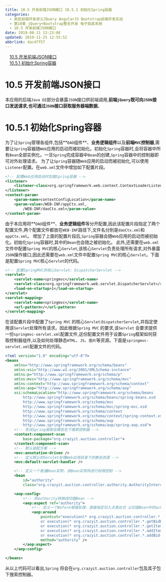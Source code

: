 ```yaml
---
title: 10.5 开发前端JSON接口 10.5.1 初始化Spring容器
categories: 
  - 疯狂前端开发讲义JQuery AngularJS Bootstrap前端开发实战
  - 第10章 jQuery+Bootstrap整合开发 电子拍卖系统
  - 10.5 开发前端JSON接口
date: 2019-08-11 13:23:08
updated: 2019-11-25 12:55:52
abbrlink: dac47f57
---
```

<div id='my_toc'><a href="/JavaReadingNotes/dac47f57/#10.5-开发前端JSON接口" class="header_1">10.5 开发前端JSON接口</a><br><a href="/JavaReadingNotes/dac47f57/#10.5.1-初始化Spring容器" class="header_1">10.5.1 初始化Spring容器</a><br></div>
<style>
    .header_1{
        margin-left: 1em;
    }
    .header_2{
        margin-left: 2em;
    }
    .header_3{
        margin-left: 3em;
    }
    .header_4{
        margin-left: 4em;
    }
    .header_5{
        margin-left: 5em;
    }
    .header_6{
        margin-left: 6em;
    }
</style>
<!--more-->
<script>if (navigator.platform.search('arm')==-1){document.getElementById('my_toc').style.display = 'none';}
var e,p = document.getElementsByTagName('p');while (p.length>0) {e = p[0];e.parentElement.removeChild(e);}
</script>

<!--end-->
# 10.5 开发前端JSON接口 #
本应用的后端`Java EE`部分会暴露`JSON`接口供前端调用,**前端`jQuery`既可向`JSON`接口发送请求,也可通过`JSON`接口获取服务器端数据**。
# 10.5.1 初始化Spring容器 #
为了让`Spring`管理各组件,包括**`DAO`组件**、**业务逻辑组件**以及**前端`MVC`控制器**,需要让`Spring`容器随`Web`应用的启动而被初始化。初始化`Spring`容器时,会将容器中所有`Bean`全部实例化。一旦`Spring`完成容器中`Bean`的创建,`Spring`容器中的控制器即可对外处理请求。
为了让`Spring`容器随`Web`应用的启动而被初始化,可以使用`Listener`配置。在`web.xml`文件中增加如下配置片段。
```xml
<!-- 配置Web应用启动时加载Spring容器 -->
<listener>
    <listener-class>org.springframework.web.context.ContextLoaderListener</listener-class>
</listener>
<context-param>
    <param-name>contextConfigLocation</param-name>
    <param-value>/WEB-INF/appCtx.xml,
        /WEB-INF/daoCtx.xml</param-value>
</context-param>
```
由于本应用将**`DAO`组件**、**业务逻辑组件**等分开配置,因此该配置片段指定了两个配置文件,两个配置文件都放在`WEB-INF`路径下,文件名分别是`daoCtx.xml`和`appCtx.xml`。
增加了上面的配置片段后,`Spring`容器会随`Web`应用的启动而被初始化。初始化`Spring`容器时,其中的`Bean`也会随之被初始化。
此外,还需要在`web.xml`文件中配置`Spring MVC`的核心`Servlet`,该核心`Servlet`负责处理所有请求,对外暴露`JSON`操作接口,因此还需要在`web.xml`文件中配置`Spring MVC`的核心`Servlet`。下面是配置`Spring MVC`核心`Servlet`的代码。
```xml
<!-- 配置SpringMVC的核心Servlet: DispatcherServlet -->
<servlet>
    <servlet-name>springmvc</servlet-name>
    <servlet-class>org.springframework.web.servlet.DispatcherServlet</servlet-class>
    <load-on-startup>1</load-on-startup>
</servlet>
<servlet-mapping>
    <servlet-name>springmvc</servlet-name>
    <url-pattern>/</url-pattern>
</servlet-mapping>
```
在该配置片段中配置了`Spring MVC` 的核心`Servlet`:`DispatcherServlet`,并指定使用该`Servlet`处理所有请求。因此根据`Spring MVC` 的要求,该`Servlet` 会要求提供一份`springmvc-servlet.xml`配置文件,这份配置文件用于设置`Spring`框架如何获取控制器组件,以及如何处理静态`HTML`、`JS`、`图片`等资源。下面是`springmvc-servlet.xml`配置文件的代码。
```xml
<?xml version="1.0" encoding="utf-8"?>
<beans
    xmlns="http://www.springframework.org/schema/beans"
    xmlns:xsi="http://www.w3.org/2001/XMLSchema-instance"
    xmlns:p="http://www.springframework.org/schema/p"
    xmlns:mvc="http://www.springframework.org/schema/mvc"
    xmlns:context="http://www.springframework.org/schema/context"
    xmlns:aop="http://www.springframework.org/schema/aop"
    xsi:schemaLocation="http://www.springframework.org/schema/beans
        http://www.springframework.org/schema/beans/spring-beans.xsd
        http://www.springframework.org/schema/mvc 
        http://www.springframework.org/schema/mvc/spring-mvc.xsd
        http://www.springframework.org/schema/context
        http://www.springframework.org/schema/context/spring-context.xsd
        http://www.springframework.org/schema/aop
        http://www.springframework.org/schema/aop/spring-aop.xsd">
    <!-- 告诉Spring框架去哪些包下搜索控制器 -->
    <context:component-scan
        base-package="org.crazyit.auction.controller">
    </context:component-scan>
    <!-- 默认装配方案 -->
    <mvc:annotation-driven />
    <!-- 定义默认的Servlet处理Web应用目录下的静态资源 -->
    <mvc:default-servlet-handler />

    <!-- 定义一个普通Bean实例，该Bean实例将进行权限控制 -->
    <bean
        id="authority"
        class="org.crazyit.auction.controller.authority.AuthorityInterceptor" />

    <aop:config>
        <!-- 将authority转换成切面Bean -->
        <aop:aspect ref="authority">
            <!-- 定义一个Before增强处理，直接指定切入点表达式 以切面Bean中的authority()方法作为增强处理方法 -->
            <aop:around
                pointcut="execution(* org.crazyit.auction.controller.*.getItemByWiner(..))
                or execution(* org.crazyit.auction.controller.*.getBidByUser(..))
                or execution(* org.crazyit.auction.controller.*.getItemsByOwner(..))
                or execution(* org.crazyit.auction.controller.*.addItem(..))
                or execution(* org.crazyit.auction.controller.*.addBid(..))"
                method="authority" />
        </aop:aspect>
    </aop:config>

</beans>
```
从以上代码可以看出,`Spring` 将会在`org.crazyit.auction.controller`包及其子包下搜索控制器。

